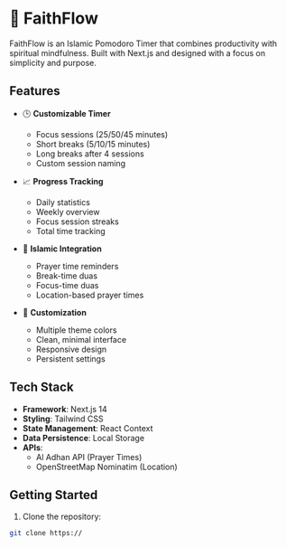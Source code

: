 # 🕋 FaithFlow

FaithFlow is an Islamic Pomodoro Timer that combines productivity with spiritual mindfulness. Built with Next.js and designed with a focus on simplicity and purpose.

## Features

- 🕒 **Customizable Timer**
  - Focus sessions (25/50/45 minutes)
  - Short breaks (5/10/15 minutes)
  - Long breaks after 4 sessions
  - Custom session naming

- 📈 **Progress Tracking**
  - Daily statistics
  - Weekly overview
  - Focus session streaks
  - Total time tracking

- 🌙 **Islamic Integration**
  - Prayer time reminders
  - Break-time duas
  - Focus-time duas
  - Location-based prayer times

- 🎨 **Customization**
  - Multiple theme colors
  - Clean, minimal interface
  - Responsive design
  - Persistent settings

## Tech Stack

- **Framework**: Next.js 14
- **Styling**: Tailwind CSS
- **State Management**: React Context
- **Data Persistence**: Local Storage
- **APIs**:
  - Al Adhan API (Prayer Times)
  - OpenStreetMap Nominatim (Location)

## Getting Started

1. Clone the repository:

```bash
git clone https://